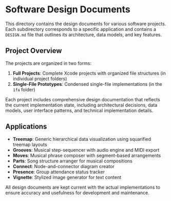 # Software Design Documents

This directory contains the design documents for various software projects. Each subdirectory corresponds to a specific application and contains a `DESIGN.md` file that outlines its architecture, data models, and key features.

## Project Overview

The projects are organized in two forms:
1. **Full Projects**: Complete Xcode projects with organized file structures (in individual project folders)
2. **Single-File Prototypes**: Condensed single-file implementations (in the `1fa` folder)

Each project includes comprehensive design documentation that reflects the current implementation state, including architectural decisions, data models, user interface patterns, and technical implementation details.

## Applications

- **Treemap**: Generic hierarchical data visualization using squarified treemap layouts
- **Grooves**: Musical step-sequencer with audio engine and MIDI export
- **Moves**: Musical phrase composer with segment-based arrangements
- **Parts**: Song structure arranger for musical compositions
- **Connect**: Node-and-connector diagram creator
- **Presence**: Group attendance status tracker
- **Vignette**: Stylized image generator for text content

All design documents are kept current with the actual implementations to ensure accuracy and usefulness for development and maintenance.

